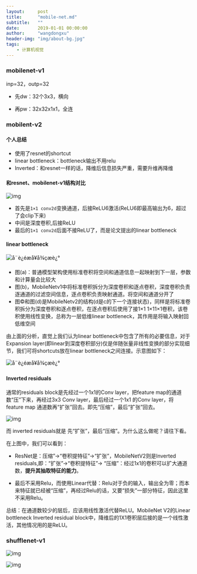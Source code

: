 ```yaml
---
layout:     post
title:      "mobile-net.md"
subtitle:   ""
date:       2019-01-01 00:00:00
author:     "wangdongxu"
header-img: "img/about-bg.jpg"
tags:
    - 计算机视觉
---
```



### mobilenet-v1

inp=32，outp=32

- 先dw：32个3x3，横向

- 再pw：32x32x1x1，全连

### mobilent-v2

#### 个人总结

- 使用了resnet的shortcut
- linear bottleneck：bottleneck输出不用relu
- Inverted：和resnet一样的话，降维后信息损失严重，需要升维再降维

#### 和resnet、mobilenet-v1结构对比

![img](https://pic1.zhimg.com/80/v2-25b6c783dbb5412119200696f02f3018_hd.jpg)



- 首先是`1×1 conv2d`变换通道，后接ReLU6激活(ReLU6即最高输出为6，超过了会clip下来)
- 中间是深度卷积,后接ReLU
- 最后的`1×1 conv2d`后面不接ReLU了，而是论文提出的linear bottleneck

#### linear bottleneck

![å¨è¿éæå¥å¾çæè¿°](https://img-blog.csdnimg.cn/2018122012502685.png?x-oss-process=image/watermark,type_ZmFuZ3poZW5naGVpdGk,shadow_10,text_aHR0cHM6Ly9ibG9nLmNzZG4ubmV0L3UwMTE5NzQ2Mzk=,size_16,color_FFFFFF,t_70)

- 图(a)：普通模型架构使用标准卷积将空间和通道信息一起映射到下一层，参数和计算量会比较大
- 图(b)，MobileNetv1中将标准卷积拆分为深度卷积和逐点卷积，深度卷积负责逐通道的过滤空间信息，逐点卷积负责映射通道。将空间和通道分开了
- 图©和图(d)是MobileNetv2的结构(d是c的下一个连接状态)，同样是将标准卷积拆分为深度卷积和逐点卷积，在逐点卷积后使用了接1×1 1×11×1卷积，该卷积使用线性变换，总称为一层低维linear bottleneck，其作用是将输入映射回低维空间

由上面的分析，直觉上我们认为linear bottleneck中包含了所有的必要信息，对于Expansion layer(即linear到深度卷积部分)仅是伴随张量非线性变换的部分实现细节，我们可将shortcuts放在linear bottleneck之间连接。示意图如下：

![å¨è¿éæå¥å¾çæè¿°](https://img-blog.csdnimg.cn/20181220125033921.png?x-oss-process=image/watermark,type_ZmFuZ3poZW5naGVpdGk,shadow_10,text_aHR0cHM6Ly9ibG9nLmNzZG4ubmV0L3UwMTE5NzQ2Mzk=,size_16,color_FFFFFF,t_70)

#### Inverted residuals

通常的residuals block是先经过一个1x1的Conv layer，把feature map的通道数“压”下来，再经过3x3 Conv layer，最后经过一个1x1 的Conv layer，将feature map 通道数再“扩张”回去。即先“压缩”，最后“扩张”回去。 

![img](https://img-blog.csdn.net/20180916091244547?watermark/2/text/aHR0cHM6Ly9ibG9nLmNzZG4ubmV0L2dieXk0MjI5OQ==/font/5a6L5L2T/fontsize/400/fill/I0JBQkFCMA==/dissolve/70)

而 inverted residuals就是 先“扩张”，最后“压缩”。为什么这么做呢？请往下看。

在上图中，我们可以看到：

- ResNet是：压缩”→“卷积提特征”→“扩张”，MobileNetV2则是Inverted residuals,即：“扩张”→“卷积提特征”→ “压缩”：经过1x1的卷积可以扩大通道数，**提升其抽取特征的能力**。

- 最后不采用Relu，而使用Linear代替：Relu对于负的输入，输出全为零；而本来特征就已经被“压缩”，再经过Relu的话，又要“损失”一部分特征，因此这里不采用Relu。

总结：在通道数较少的层后，应该用线性激活代替ReLU。MobileNet V2的Linear bottleneck Inverted residual block中，降维后的1X1卷积层后接的是一个线性激活，其他情况用的是ReLU。

### shufflenet-v1

![img](https://pic2.zhimg.com/80/v2-4cb10ae8036f15cdc45280473c5f2cd1_hd.jpg)

![img](https://pic3.zhimg.com/80/v2-fdf77861cd24ab65be0c81934e7e3af2_hd.jpg)